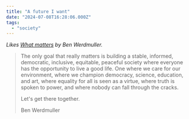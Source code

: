 ```yaml
---
title: "A future I want"
date: "2024-07-08T16:28:06.000Z"
tags: 
  - "society"
---
```


_Likes [What matters](https://werd.io/2024/what-matters-1) by Ben Werdmuller._

> The only goal that really matters is building a stable, informed, democratic, inclusive, equitable, peaceful society where everyone has the opportunity to live a good life. One where we care for our environment, where we champion democracy, science, education, and art, where equality for all is seen as a virtue, where truth is spoken to power, and where nobody can fall through the cracks.
> 
> Let's get there together.
> 
> Ben Werdmuller
